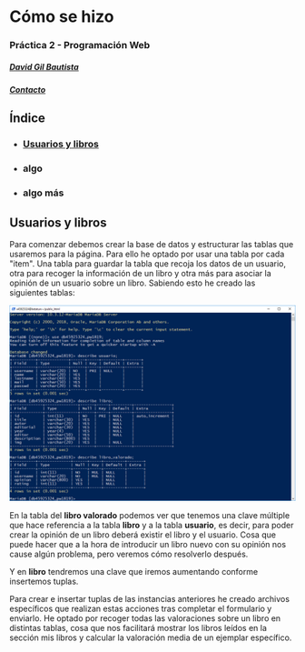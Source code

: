 # Cómo se hizo

### Práctica 2 - Programación Web

##### [David Gil Bautista](https://github.com/DavidBaug)

##### [Contacto](mailto:davidgilbautista@gmail.com)



## Índice

- ### [Usuarios y libros](#id1)

- ### algo

- ### algo más







<div id='id1' />

## Usuarios y libros



Para comenzar debemos crear la base de datos y estructurar las tablas que usaremos para la página. Para ello he optado por usar una tabla por cada "item". Una tabla para guardar la tabla que recoja los datos de un usuario, otra para recoger la información de un libro y otra más para asociar la opinión de un usuario sobre un libro. Sabiendo esto he creado las siguientes tablas:



![./1.PNG](./1.PNG)

En la tabla del **libro valorado** podemos ver que tenemos una clave múltiple que hace referencia a la tabla **libro** y a la tabla **usuario**, es decir, para poder crear la opinión de un libro deberá existir el libro y el usuario. Cosa que puede hacer que a la hora de introducir un libro nuevo con su opinión nos cause algún problema, pero veremos cómo resolverlo después.

Y en **libro** tendremos una clave que iremos aumentando conforme insertemos tuplas.

Para crear e insertar tuplas de las instancias anteriores he creado archivos específicos que realizan estas acciones tras completar el formulario y enviarlo. He optado por recoger todas las valoraciones sobre un libro en distintas tablas, cosa que nos facilitará mostrar los libros leídos en la sección mis libros y calcular la valoración media de un ejemplar específico.





